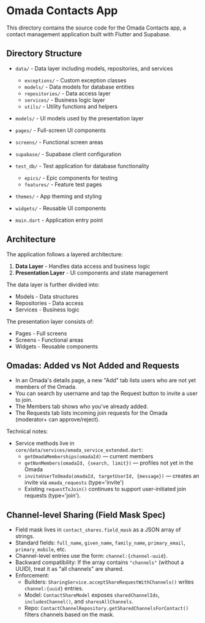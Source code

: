 # Omada Contacts App

This directory contains the source code for the Omada Contacts app, a contact management application built with Flutter and Supabase.

## Directory Structure

- `data/` - Data layer including models, repositories, and services
  - `exceptions/` - Custom exception classes
  - `models/` - Data models for database entities
  - `repositories/` - Data access layer
  - `services/` - Business logic layer
  - `utils/` - Utility functions and helpers

- `models/` - UI models used by the presentation layer

- `pages/` - Full-screen UI components

- `screens/` - Functional screen areas

- `supabase/` - Supabase client configuration

- `test_db/` - Test application for database functionality
  - `epics/` - Epic components for testing
  - `features/` - Feature test pages

- `themes/` - App theming and styling

- `widgets/` - Reusable UI components

- `main.dart` - Application entry point

## Architecture

The application follows a layered architecture:

1. **Data Layer** - Handles data access and business logic
2. **Presentation Layer** - UI components and state management

The data layer is further divided into:
- Models - Data structures
- Repositories - Data access
- Services - Business logic

The presentation layer consists of:
- Pages - Full screens
- Screens - Functional areas
- Widgets - Reusable components

## Omadas: Added vs Not Added and Requests

- In an Omada's details page, a new "Add" tab lists users who are not yet members of the Omada.
- You can search by username and tap the Request button to invite a user to join.
- The Members tab shows who you've already added.
- The Requests tab lists incoming join requests for the Omada (moderator+ can approve/reject).

Technical notes:
- Service methods live in `core/data/services/omada_service_extended.dart`:
  - `getOmadaMemberships(omadaId)` — current members
  - `getNonMembers(omadaId, {search, limit})` — profiles not yet in the Omada
  - `inviteUserToOmada(omadaId, targetUserId, {message})` — creates an invite via `omada_requests` (type='invite')
  - Existing `requestToJoin()` continues to support user-initiated join requests (type='join').

## Channel-level Sharing (Field Mask Spec)

- Field mask lives in `contact_shares.field_mask` as a JSON array of strings.
- Standard fields: `full_name`, `given_name`, `family_name`, `primary_email`, `primary_mobile`, etc.
- Channel-level entries use the form: `channel:{channel-uuid}`.
- Backward compatibility: If the array contains `"channels"` (without a UUID), treat it as "all channels" are shared.
- Enforcement:
  - Builders: `SharingService.acceptShareRequestWithChannels()` writes `channel:{uuid}` entries.
  - Model: `ContactShareModel` exposes `sharedChannelIds`, `includesChannel()`, and `sharesAllChannels`.
  - Repo: `ContactChannelRepository.getSharedChannelsForContact()` filters channels based on the mask.